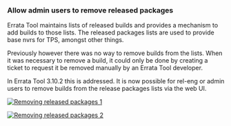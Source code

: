 ### Allow admin users to remove released packages

Errata Tool maintains lists of released builds and provides a mechanism to add
builds to those lists. The released packages lists are used to provide base
nvrs for TPS, amongst other things.

Previously however there was no way to remove builds from the lists. When it
was necessary to remove a build, it could only be done by creating a ticket to
request it be removed manually by an Errata Tool developer.

In Errata Tool 3.10.2 this is addressed. It is now possible for rel-eng or
admin users to remove builds from the release packages lists via the web UI.

[![Removing released packages 1](images/3.10.2/delrelpkgs1.png)](images/3.10.2/delrelpkgs1.png)

[![Removing released packages 2](images/3.10.2/delrelpkgs2.png)](images/3.10.2/delrelpkgs2.png)

